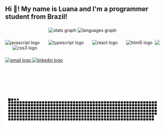 <h2 align="left">Hi 👋! My name is Luana and I'm a programmer student from Brazil!</h2>

###

<div align="center">
  <img src="https://github-readme-stats.vercel.app/api?username=LunGomes&hide_title=false&hide_rank=false&show_icons=true&include_all_commits=true&count_private=true&disable_animations=false&theme=maroongold&locale=en&hide_border=true" height="105" alt="stats graph"  />
  <img src="https://github-readme-stats.vercel.app/api/top-langs?username=LunGomes&locale=en&hide_title=false&layout=compact&card_width=320&langs_count=5&theme=maroongold&hide_border=true" height="130" alt="languages graph"  />
</div>

###

<img align="right" height="180" src="https://preview.redd.it/some-pixel-art-animated-minis-i-made-recently-v0-c5ez2it95fjc1.gif?width=512&auto=webp&s=f80b8b6a479ae3e6b1336758e019305f1d6bba41"  />

###

<div align="left">
  <img src="https://cdn.jsdelivr.net/gh/devicons/devicon/icons/javascript/javascript-original.svg" height="40" alt="javascript logo"  />
  <img width="20" />
  <img src="https://cdn.jsdelivr.net/gh/devicons/devicon/icons/typescript/typescript-original.svg" height="40" alt="typescript logo"  />
  <img width="20" />
  <img src="https://cdn.jsdelivr.net/gh/devicons/devicon/icons/react/react-original.svg" height="40" alt="react logo"  />
  <img width="20" />
  <img src="https://cdn.jsdelivr.net/gh/devicons/devicon/icons/html5/html5-original.svg" height="40" alt="html5 logo"  />
  <img width="20" />
  <img src="https://cdn.jsdelivr.net/gh/devicons/devicon/icons/css3/css3-original.svg" height="40" alt="css3 logo"  />
</div>

###

<div align="left">
  <a href="mailto:luanagomesdasilva281106@gmail.com" target="_blank">
    <img src="https://img.shields.io/static/v1?message=Gmail&logo=gmail&label=&color=D14836&logoColor=white&labelColor=&style=for-the-badge" height="43" alt="gmail logo"  />
  </a>
  <a href="https://www.linkedin.com/in/luana-gomes-da-silva-b6b5192bb/" target="_blank">
    <img src="https://img.shields.io/static/v1?message=LinkedIn&logo=linkedin&label=&color=0077B5&logoColor=white&labelColor=&style=for-the-badge" height="43" alt="linkedin logo"  />
  </a>
</div>

###

<br clear="both">

<img src="https://raw.githubusercontent.com/LunGomes/LunGomes/output/snake.svg" alt="Snake animation" />

###
